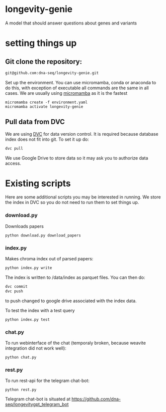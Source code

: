 # longevity-genie
A model that should answer questions about genes and variants

# setting things up

## Git clone the repository:
```bash
git@github.com:dna-seq/longevity-genie.git
```
Set up the environment. You can use micromamba, conda or anaconda to do this, with exception of executable all commands are the same in all cases.
We are usually using [micromamba](https://mamba.readthedocs.io/en/latest/user_guide/micromamba.html) as it is the fastest
```
micromamba create -f environment.yaml
micromamba activate longevity-genie
```
## Pull data from DVC
We are using [DVC](http://dvc.org) for data version control. 
It is required because database index does not fit into git.
To set it up do:
```bash
dvc pull
```
We use Google Drive to store data so it may ask you to authorize data access.

# Existing scripts

Here are some additional scripts you may be interested in running.
We store the index in DVC so you do not need to run them to set things up.

### download.py ###

Downloads papers
```
python download.py download_papers
```

### index.py ###

Makes chroma index out of parsed papers:
```bash
python index.py write
```
The index is written to /data/index as parquet files. You can then do:
```bash
dvc commit
dvc push
```
to push changed to google drive associated with the index data.

To test the index with a test query
```
python index.py test
```

### chat.py ###

To run webinterface of the chat (temporaly broken, because weavite integration did not work well):
```
python chat.py
```
### rest.py ### 
To run rest-api for the telegram chat-bot:
```
python rest.py
```
Telegram chat-bot is situated at https://github.com/dna-seq/longevitygpt_telegram_bot